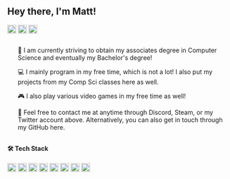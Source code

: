 <h2>Hey there, I'm Matt!</h2>
<a href="URL_REDIRECT" target="blank"><img align="center" src="https://img.shields.io/badge/dynamic/xml?label=Discord&url=https%3A%2F%2Fwww.google.com&query=%22%20%22&style=flat&logo=discord&prefix=mattdotcpp%230001&color=black" height="20" /></a>
<a href="URL_REDIRECT" target="blank"><img align="center" src="https://img.shields.io/badge/dynamic/xml?label=Steam&url=https%3A%2F%2Fwww.google.com&query=%22%20%22&style=flat&logo=steam&prefix=mattdotcpp&color=black" height="20" /></a>
<a href="URL_REDIRECT" target="blank"><img align="center" src="https://img.shields.io/badge/dynamic/xml?label=Twitter&url=https%3A%2F%2Fwww.google.com&query=%22%20%22&style=flat&logo=twitter&prefix=@mattdotcpp&color=black" height="20" /></a>
<h2></h2>
<ul>
  <p>📖 I am currently striving to obtain my associates degree in Computer Science and eventually my Bachelor's degree!</p>
  <p>💻 I mainly program in my free time, which is not a lot! I also put my projects from my Comp Sci classes here as well.</p>
  <p>🎮 I also play various video games in my free time as well!</p>
  <p>📣 Feel free to contact me at anytime through Discord, Steam, or my Twitter account above. Alternatively, you can also get in touch through my GitHub here.</p>
</ul>
<h2></h2>
<h4>🛠️ Tech Stack</h4>
<a href="URL_REDIRECT" target="blank"><img align="center" src="https://img.shields.io/badge/dynamic/xml?label=&url=https%3A%2F%2Fwww.google.com&query=%22%20%22&style=flat&logo=java&prefix=Java&color=black" height="20" /></a> 
<a href="URL_REDIRECT" target="blank"><img align="center" src="https://img.shields.io/badge/dynamic/xml?label=&url=https%3A%2F%2Fwww.google.com&query=%22%20%22&style=flat&logo=cplusplus&prefix=C%2B%2B&color=black" height="20" /></a>
<a href="URL_REDIRECT" target="blank"><img align="center" src="https://img.shields.io/badge/dynamic/xml?label=&url=https%3A%2F%2Fwww.google.com&query=%22%20%22&style=flat&logo=javascript&prefix=Javascript&color=black" height="20" /></a>
<a href="URL_REDIRECT" target="blank"><img align="center" src="https://img.shields.io/badge/dynamic/xml?label=&url=https%3A%2F%2Fwww.google.com&query=%22%20%22&style=flat&logo=html5&prefix=HTML&color=black" height="20" /></a>
<a href="URL_REDIRECT" target="blank"><img align="center" src="https://img.shields.io/badge/dynamic/xml?label=&url=https%3A%2F%2Fwww.google.com&query=%22%20%22&style=flat&logo=css3&prefix=CSS&color=black" height="20" /></a>
<a href="URL_REDIRECT" target="blank"><img align="center" src="https://img.shields.io/badge/dynamic/xml?label=&url=https%3A%2F%2Fwww.google.com&query=%22%20%22&style=flat&logo=nodedotjs&prefix=Node.js&color=black" height="20" /></a>
<a href="URL_REDIRECT" target="blank"><img align="center" src="https://img.shields.io/badge/dynamic/xml?label=&url=https%3A%2F%2Fwww.google.com&query=%22%20%22&style=flat&logo=github&prefix=GitHub&color=black" height="20" /></a>
<a href="URL_REDIRECT" target="blank"><img align="center" src="https://img.shields.io/badge/dynamic/xml?label=&url=https%3A%2F%2Fwww.google.com&query=%22%20%22&style=flat&logo=visualstudiocode&prefix=Visual%20Studio%20Code&color=black" height="20" /></a>
<h2></h2>
